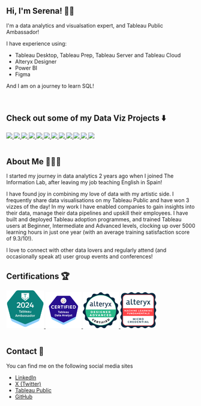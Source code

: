 ## Hi, I'm Serena! 👋🏻

I'm a data analytics and visualsation expert, and Tableau Public Ambassador! 

I have experience using:
- Tableau Desktop, Tableau Prep, Tableau Server and Tableau Cloud
- Alteryx Designer
- Power BI
- Figma

And I am on a journey to learn SQL! 
<br>
<br>
<br>

## Check out some of my Data Viz Projects ⬇️

<a href="https://public.tableau.com/app/profile/serena.purslow/viz/EmailCampaignsDashboard/EmailCampaignsDB">
    <img src="https://public.tableau.com/thumb/views/EmailCampaignsDashboard/EmailCampaignsDB" width ="25%">
  </a>

  <a href="https://public.tableau.com/app/profile/serena.purslow/viz/VAWGintheUK2022-2023/Dashboard1">
    <img src="https://public.tableau.com/thumb/views/VAWGintheUK2022-2023/Dashboard1" width ="24%">
  </a>

  <a href="https://public.tableau.com/app/profile/serena.purslow/viz/LondonsPovertyandInequalityProfileMakeoverMonday2024w38/MOM24w38">
    <img src="https://public.tableau.com/thumb/views/LondonsPovertyandInequalityProfileMakeoverMonday2024w38/MOM24w38" width ="24%">
  </a>

  <a href="https://public.tableau.com/app/profile/serena.purslow/viz/InteractiveResume_17253549911360/SerenaResume">
    <img src="https://public.tableau.com/thumb/views/InteractiveResume_17253549911360/SerenaResume" width ="25%">
  </a>

  <a href="https://public.tableau.com/app/profile/serena.purslow/viz/HelpDeskDashboard-RWFD_17157842371840/Overview">
    <img src="https://public.tableau.com/thumb/views/HelpDeskDashboard-RWFD_17157842371840/Overview" width ="25%">
  </a>

  <a href="https://public.tableau.com/app/profile/serena.purslow/viz/ThePriceofProsperity-C02emissionsGDPandPopulationtrendsGlobally/PriceofProsperity">
    <img src="https://public.tableau.com/thumb/views/ThePriceofProsperity-C02emissionsGDPandPopulationtrendsGlobally/PriceofProsperity" width ="24%">
  </a>

  <a href="https://public.tableau.com/app/profile/serena.purslow/viz/SalesPipelineDashboard_17029211121230/PipeliineOverview">
    <img src="https://public.tableau.com/thumb/views/SalesPipelineDashboard_17029211121230/PipeliineOverview" width ="24%">
  </a>

  <a href="https://public.tableau.com/app/profile/serena.purslow/viz/ViewerStatsOverviewDashboardMakeoverMonday2023Week42/MOM42-2023">
    <img src="https://public.tableau.com/thumb/views/ViewerStatsOverviewDashboardMakeoverMonday2023Week42/MOM42-2023" width ="25%">
  </a>

  <a href="https://public.tableau.com/app/profile/serena.purslow/viz/KPIOverviewDashboard_16914266102830/KPIDashboard">
    <img src="https://public.tableau.com/thumb/views/KPIOverviewDashboard_16914266102830/KPIDashboard" width ="25%">
  </a>

  <a href="https://public.tableau.com/app/profile/serena.purslow/viz/MOM23Week33-GlobalEnergyUseperCapita/MOM23W33">
    <img src="https://public.tableau.com/thumb/views/MOM23Week33-GlobalEnergyUseperCapita/MOM23W33" width ="24%">
  </a>

  <a href="https://public.tableau.com/app/profile/serena.purslow/viz/WOW23Week33-Mapdrill-downchallenge/WOW23Week33">
    <img src="https://public.tableau.com/thumb/views/WOW23Week33-Mapdrill-downchallenge/WOW23Week33" width ="24%">
  </a>

  <a href="https://public.tableau.com/app/profile/serena.purslow/viz/SuperstoreSalesOverviewDashboard_16817475061410/ExecOverview">
    <img src="https://public.tableau.com/thumb/views/SuperstoreSalesOverviewDashboard_16817475061410/ExecOverview" width ="25%">
  </a>
<br>
<br>

## About Me 🙋🏻‍♀️
I started my journey in data analytics 2 years ago when I joined The Information Lab, after leaving my job teaching English in Spain! 

I have found joy in combining my love of data with my artistic side. I frequently share data visualisations on my Tableau Public and have won 3 vizzes of the day! In my work I have enabled companies to gain insights into their data, manage their data pipelines and upskill their employees. I have built and deployed Tableau adoption programmes, and  trained Tableau users at Beginner, Intermediate and Advanced levels, clocking up over 5000 learning hours in just one year (with an average training satisfaction score of 9.3/10!).

I love to connect with other data lovers and regularly attend (and occasionally speak at) user group events and conferences!

## Certifications 🏆

<a href="https://www.credly.com/earner/earned/badge/c04b7308-574e-4248-811e-b1d0acc01a03">
  <img src="https://github.com/spurz8/spurz8/blob/main/AMBASSADOR.png" width="20%">
</a>

<a href="https://www.credly.com/badges/e4f442cb-e285-48cc-8f02-0ab694453f95">
  <img src="https://github.com/spurz8/spurz8/blob/main/DATA%20ANLAYST%20TAB.png" width="19%">
</a>

<a href="https://www.credly.com/badges/639a9bd3-d73d-466f-8170-a4f3ff9b1f56">
  <img src="https://github.com/spurz8/spurz8/blob/main/Certification_Designer_Advanced.png" width="19%">
</a>

<a href="https://www.credly.com/badges/b8b29fc5-3e17-48bf-91e2-20c59df308a9">
  <img src="https://github.com/spurz8/spurz8/blob/main/ML.png" width="19%">
</a>
<br>
<br>

## Contact 📲

You can find me on the following social media sites

- [LinkedIn](https://www.linkedin.com/in/serena-p-8665a61a2/)
- [X (Twitter)](https://x.com/SerenaPurslow)
- [Tableau Public](https://public.tableau.com/app/profile/serena.purslow/vizzes)
- [GitHub](https://github.com/spurz8)
